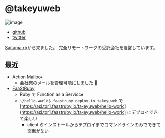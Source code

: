 # @takeyuweb

![image](https://user-images.githubusercontent.com/60980/42579207-c0914f32-8562-11e8-9197-7e9f5de796cd.png)

* [github](https://github.com/takeyuweb)
* [twitter](https://twitter.com/takeyuweb)

[Saitama.rb](https://saitamarb.connpass.com/)から来ました。
完全リモートワークの受託会社を経営しています。

## 最近

- Action Mailbox
  - 会社宛のメールを管理可能にしました :clap:
- [FaaStRuby](https://faastruby.io/)
  - Ruby で Function as a Servicce
  - `~/hello-world$ faastruby deploy-to takeyuweb` で [https://api.tor1.faastruby.io/takeyuweb/hello-world](https://api.tor1.faastruby.io/takeyuweb/hello-world) にデプロイできて楽しい
    - client のインストールからデプロイまでコマンドラインのみでできて面倒がない

